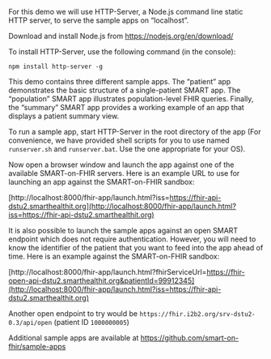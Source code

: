 For this demo we will use HTTP-Server, a Node.js command line
static HTTP server, to serve the sample apps on “localhost”.

Download and install Node.js from https://nodejs.org/en/download/

To install HTTP-Server, use the following command (in the console):

```
npm install http-server -g
```

This demo contains three different sample apps. The “patient” app
demonstrates the basic structure of a single-patient SMART app. The
“population” SMART app illustrates population-level FHIR queries.
Finally, the “summary” SMART app provides a working example of
an app that displays a patient summary view.

To run a sample app, start HTTP-Server in the root directory of the app
(For convenience, we have provided shell scripts for you to use named
`runserver.sh` and `runserver.bat`. Use the one appropriate for your OS).

Now open a browser window and launch the app against one of the available
SMART-on-FHIR servers. Here is an example URL to use for launching an app
against the SMART-on-FHIR sandbox:

[http://localhost:8000/fhir-app/launch.html?iss=https://fhir-api-dstu2.smarthealthit.org](http://localhost:8000/fhir-app/launch.html?iss=https://fhir-api-dstu2.smarthealthit.org)

It is also possible to launch the sample apps against an open SMART
endpoint which does not require authentication. However, you will need
to know the identifier of the patient that you want to feed into the
app ahead of time. Here is an example against the SMART-on-FHIR sandbox:

[http://localhost:8000/fhir-app/launch.html?fhirServiceUrl=https://fhir-open-api-dstu2.smarthealthit.org&patientId=99912345](http://localhost:8000/fhir-app/launch.html?iss=https://fhir-api-dstu2.smarthealthit.org)

Another open endpoint to try would be `https://fhir.i2b2.org/srv-dstu2-0.3/api/open`
(patient ID `1000000005`)

Additional sample apps are available at https://github.com/smart-on-fhir/sample-apps
